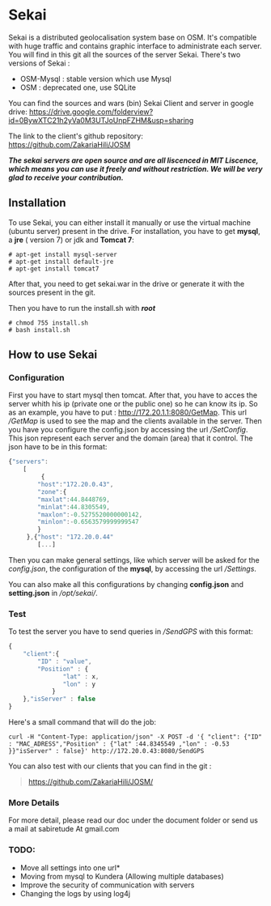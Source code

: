 # Sekai

Sekai is a distributed geolocalisation system base on OSM. It's compatible with huge traffic and contains graphic interface to administrate each server.
You will find in this git all the sources of the server Sekai. There's two versions of Sekai :

 * OSM-Mysql : stable version which use Mysql
 * OSM : deprecated one, use SQLite

You can find the sources and wars (bin) Sekai Client and server in google drive:
 https://drive.google.com/folderview?id=0BywXTC21h2yVa0M3UTJoUnpFZHM&usp=sharing
 
 The link to the client's github repository:
 https://github.com/ZakariaHili/JOSM

***The sekai servers are open source and are all liscenced in MIT Liscence, which means you can use it freely and without restriction. We will be very glad to receive your contribution.***

## Installation

To use Sekai, you can either install it manually or use the virtual machine (ubuntu server) present in the drive. For installation, you have to get **mysql**, a **jre** ( version 7) or jdk and **Tomcat 7**:

```
# apt-get install mysql-server
# apt-get install default-jre
# apt-get install tomcat7

```
After that, you need to get sekai.war in the drive or generate it with the sources present in the git.

Then you have to run the install.sh with ***root***
```
# chmod 755 install.sh
# bash install.sh
```

## How to use Sekai
### Configuration
First you have to start mysql then tomcat. After that, you have to acces the server whith his ip (private one or the public one) so he can know its ip. So as an example, you have to put : http://172.20.1.1:8080/GetMap. This url */GetMap* is used to see the map and the clients available in the server. Then you have you configure the config.json by accessing the url */SetConfig*. This json represent each server and the domain (area) that it control. The json have to be in this format:
```javascript
{"servers":
	[
         {
	    "host":"172.20.0.43",
	    "zone":{
		"maxlat":44.8448769,
		"minlat":44.8305549,
		"maxlon":-0.5275520000000142,
		"minlon":-0.6563579999999547
	    }
	 },{"host": "172.20.0.44"
	    [...]
```

Then you can make general settings, like which server will be asked for the *config.json*, the configuration of the **mysql**, by accessing the url */Settings*.

You can also make all this configurations by changing **config.json** and **setting.json** in */opt/sekai/*.

### Test
To test the server you have to send queries in */SendGPS* with this format:
```javascript
{
	"client":{
		"ID" : "value",
		"Position" : {	
			   "lat" : x,
			   "lon" : y
	        }
	},"isServer" : false
}
```
Here's a small command that will do the job:
```
curl -H "Content-Type: application/json" -X POST -d '{ "client": {"ID" : "MAC_ADRESS","Position" : {"lat" :44.8345549 ,"lon" : -0.53 }}"isServer" : false}' http://172.20.0.43:8080/SendGPS

```

You can also test with our clients that you can find in the git :
>https://github.com/ZakariaHili/JOSM/

### More Details
For more detail, please read our doc under the document folder or send us a mail at sabiretude At gmail.com

### TODO:
* Move all settings into one url*
* Moving from mysql to Kundera (Allowing multiple databases)
* Improve the security of communication with servers
* Changing the logs by using log4j

